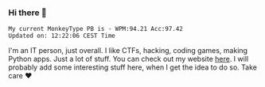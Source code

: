 ### Hi there 👋
<!-- PB START -->
```
My current MonkeyType PB is - WPM:94.21 Acc:97.42
Updated on: 12:22:06 CEST Time
```
<!-- PB END -->
I'm an IT person, just overall. I like CTFs, hacking, coding games, making Python apps. Just a lot of stuff.
You can check out my website [here](https://skill3472.github.io/).
I will probably add some interesting stuff here, when I get the idea to do so. Take care ❤️

